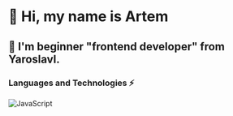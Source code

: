 # 👋 Hi, my name is Artem 
## 💬 I'm beginner "frontend developer" from Yaroslavl.
### Languages and Technologies ⚡

![JavaScript](https://img.shields.io/badge/-JavaScript-yellow)
